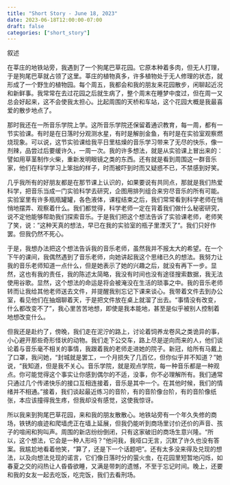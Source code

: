 ```yaml
---
title: "Short Story - June 18, 2023"
date: 2023-06-18T12:00:00-07:00
draft: false
categories: ["short_story"]
---
```

叙述

在莘庄的地铁站旁，我遇到了一个狗尾巴草花园。它原本种着多肉，但无人打理，于是狗尾巴草就占领了这里。莘庄的植物真多，许多植物处于无人修理的状态，就形成了一个野生的植物园。每个周五，我都会和我的朋友来花园散步，闲聊起近况和新鲜事。我常常在去过花园之后就生病了，整个周末在睡梦中度过，但在周一又总会好起来，这不会使我太担心。比起周围的天桥和车站，这个花园大概是我最喜爱的散步地点了。  

那时我还在一所音乐学院上学。这所音乐学院还保留着通识教育，每一周，都有一节实验课。有时是在日落时分观测水星，有时是解剖金鱼，有时是在实验室观察燃烧现象。可以说，这节实验课给我平日里枯燥的音乐学习带来了无尽的快乐，像一剂辣，品尝过后要缓许久，一周一次。我的许多想法，就是从实验课上冒出来的：譬如用草茎制作火柴，重新发明眼镜之类的东西。还有就是看到周围这一群音乐家，他们在科学学习上笨拙的样子，时而被吓到时而又疑惑不已，不禁感到好笑。  

几乎我所有的好朋友都是在那节课上认识的，如果要说有共同点，那就是我们热爱科学，把音乐当成一门实验科学去研究，企图用排列组合来穷尽音乐的所有可能。实验室里有许多瓶瓶罐罐，各色液体，课程结束之后，我们常常看到科学老师在悄悄地摆弄、观察着什么。我们都觉得，科学老师一定在背着我们做什么秘密研究，说不定他能够帮助我们探索音乐。于是我们把这个想法告诉了实验课老师，老师笑了笑，说：”这种天真的想法，早已在我的实验室的瓶子里湮灭了“。我们只好作罢。但我仍然不死心。  

于是，我想办法把这个想法告诉我的音乐老师，虽然我并不报太大的希望。在一个下午的课间，我偶然遇到了音乐老师，向她讲起我这个思绪已久的想法。我努力让我的音乐老师知道一点什么，但是她表示了她的兴趣之后，就没有再下一步。显然，这也有我的责任，我的陈述太简略，我没有时间也没有途径搜索数据，我无法使用谷歌。显然，这个想法的命运是将会被淹没在生活的琐事之中。我的音乐老师转而让我给其他老师送去文件，并提醒我别忘记下课来谈心。我带着文件去到办公室，看见他们在抽烟聊着天，于是把文件放在桌上就溜了出去。“事情没有改变，什么都改变不了”，我心里苦苦地想，即使是我本能地，甚至是似乎被别人控制着地想改变什么。  

但我还是赴约了，傍晚，我们走在泥泞的路上，讨论着饲养龙卷风之类诡异的事，小心避开那些奇形怪状的动物。我们走下公交车，路上尽是逆向而来的人，他们谈论着与音乐毫不相关的事情，我跟着我的老师走进她的院子。新冠，给所有马戴上了口罩，我问她，“封城就是罢工，一个月损失了几百亿，但你似乎并不知道？”她说，“我知道，但是我不关心。音乐学院，就是观点学院，每一种音乐都是一种观点。你可能觉得这个事实让你感到偶尔的不适，没事，你不必理解所有。我们通常只通过几个传递快乐的接口互相连接着，音乐是其中一个。在其他时候，我们的情绪并不相通。”接着，我们谈起最近练习的音阶，有的音阶像台阶，有的音阶像纸张，本应该撞得我生疼，但我却没有感觉，这使我惊讶。  

所以我来到狗尾巴草花园，来和我的朋友散散心。地铁站旁有一个年久失修的商场，铁锈的痕迹和爬墙虎正在墙上延展，但我仍能听到商场里讨价还价的声音、孩子的喧闹和狗叫声。周围的新店纷纷倒闭，只有这家破旧的商场生意兴隆。“所以，这个想法，它会是一种人形吗？”他问我，我哑口无言，沉默了许久也没有答案。我尴尬地看着他笑，“算了，还是下一个话题吧”。还有太多没来得及兑现的想法，以及向想法兑现的诺言，它们像日落时分的萤火虫，在花园里短暂地闪烁，如春夏之交的闷热让人昏昏欲睡，又满是带刺的遗憾，不至于忘记时间。晚上，还要和我的女友一起去吃饭，吃完饭，我们去看刑场。  

